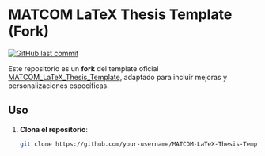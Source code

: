 # MATCOM LaTeX Thesis Template (Fork)  
[![GitHub last commit](https://img.shields.io/github/last-commit/your-username/MATCOM-LaTeX-Thesis-Template-Fork)](https://github.com/your-username/MATCOM-LaTeX-Thesis-Template-Fork)  

Este repositorio es un **fork** del template oficial [MATCOM_LaTeX_Thesis_Template](https://github.com/original-repo-link), adaptado para incluir mejoras y personalizaciones específicas.  


## Uso  
1. **Clona el repositorio**:  
   ```bash  
   git clone https://github.com/your-username/MATCOM-LaTeX-Thesis-Template-Fork.git  
